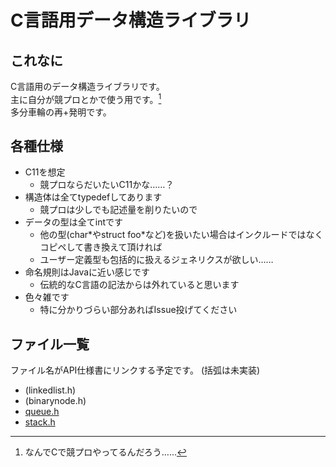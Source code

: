 # C言語用データ構造ライブラリ

## これなに
C言語用のデータ構造ライブラリです。  
主に自分が競プロとかで使う用です。[^1]  
多分車輪の再+発明です。

## 各種仕様
* C11を想定
	* 競プロならだいたいC11かな……？
* 構造体は全てtypedefしてあります
	* 競プロは少しでも記述量を削りたいので
* データの型は全てintです
	* 他の型(char\*やstruct foo\*など)を扱いたい場合はインクルードではなくコピペして書き換えて頂ければ
	* ユーザー定義型も包括的に扱えるジェネリクスが欲しい……
* 命名規則はJavaに近い感じです
	* 伝統的なC言語の記法からは外れていると思います
* 色々雑です
	* 特に分かりづらい部分あればIssue投げてください

## ファイル一覧
ファイル名がAPI仕様書にリンクする予定です。
(括弧は未実装)

* (linkedlist.h)
* (binarynode.h)
* [queue.h](doc/queue.md)
* [stack.h](doc/stack.md)

[^1]:なんでCで競プロやってるんだろう……
